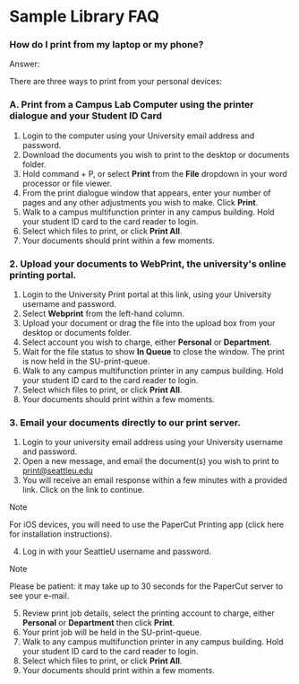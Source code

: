 # Sample Library FAQ #

### How do I print from my laptop or my phone? ###

Answer:

There are three ways to print from your personal devices:

### A. Print from a Campus Lab Computer using the printer dialogue and your Student ID Card

1. Login to the computer using your University email address and password.
2. Download the documents you wish to print to the desktop or documents folder.
3. Hold command + P, or select **Print** from the **File** dropdown in your word processor or file viewer.
4. From the print dialogue window that appears, enter your number of pages and any other adjustments you wish to make. Click **Print**.
5. Walk to a campus multifunction printer in any campus building. Hold your student ID card to the card reader to login.
6. Select which files to print, or click **Print All**.
7. Your documents should print within a few moments.
    
### 2. Upload your documents to WebPrint, the university's online printing portal.

1. Login to the University Print portal at this link, using your University username and password.
2. Select **Webprint** from the left-hand column.
3. Upload your document or drag the file into the upload box from your desktop or documents folder.
4. Select account you wish to charge, either **Personal** or **Department**.
5. Wait for the file status to show **In Queue** to close the window. The print is now held in the SU-print-queue.
6. Walk to any campus multifunction printer in any campus building. Hold your student ID card to the card reader to login.
6. Select which files to print, or click **Print All**.
7. Your documents should print within a few moments.

### 3. Email your documents directly to our print server.

1. Login to your university email address using your University username and password.
2. Open a new message, and email  the document(s) you wish to print to print@seattleu.edu
3. You will receive an email response within a few minutes with a provided link. Click on the link to continue. 

> [!NOTE]
> For iOS devices, you will need to use the PaperCut Printing app (click here for installation instructions).

4. Log in with your SeattleU username and password.

> [!NOTE]
> Please be patient: it may take up to 30 seconds for the PaperCut server to see your e-mail.

5. Review print job details, select the printing account to charge, either **Personal** or **Department** then click **Print**.
6. Your print job will be held in the SU-print-queue. 
7. Walk to any campus multifunction printer in any campus building. Hold your student ID card to the card reader to login.
8. Select which files to print, or click **Print All**.
9. Your documents should print within a few moments.


